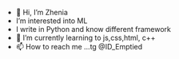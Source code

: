- 👋 Hi, I’m Zhenia
-  I’m interested into ML
-  I write in Python and know different framework 
- 🌱 I’m currently learning to js,css,html, c++
- 📫 How to reach me ...tg @ID_Emptied

<!---
--->
